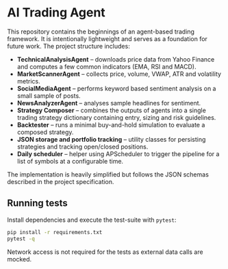 # AI Trading Agent

This repository contains the beginnings of an agent-based trading framework. It
is intentionally lightweight and serves as a foundation for future work. The
project structure includes:

- **TechnicalAnalysisAgent** – downloads price data from Yahoo Finance and
  computes a few common indicators (EMA, RSI and MACD).
- **MarketScannerAgent** – collects price, volume, VWAP, ATR and volatility
  metrics.
- **SocialMediaAgent** – performs keyword based sentiment analysis on a small
  sample of posts.
- **NewsAnalyzerAgent** – analyses sample headlines for sentiment.
- **Strategy Composer** – combines the outputs of agents into a single trading
  strategy dictionary containing entry, sizing and risk guidelines.
- **Backtester** – runs a minimal buy-and-hold simulation to evaluate a
  composed strategy.
- **JSON storage and portfolio tracking** – utility classes for persisting
  strategies and tracking open/closed positions.
- **Daily scheduler** – helper using APScheduler to trigger the pipeline for a
  list of symbols at a configurable time.

The implementation is heavily simplified but follows the JSON schemas described
in the project specification.

## Running tests

Install dependencies and execute the test-suite with `pytest`:

```bash
pip install -r requirements.txt
pytest -q
```

Network access is not required for the tests as external data calls are mocked.